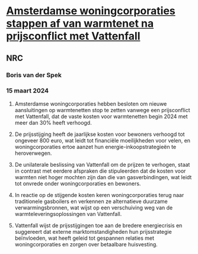 # [Amsterdamse woningcorporaties stappen af van warmtenet na prijsconflict met Vattenfall](https://advance.lexis.com/api/document?collection=news&id=urn:contentItem:6BJN-D781-JBNH-J44D-00000-00&context=1519360)
## NRC
### Boris van der Spek
### 15 maart 2024

1. Amsterdamse woningcorporaties hebben besloten om nieuwe aansluitingen op warmtenetten stop te zetten vanwege een prijsconflict met Vattenfall, dat de vaste kosten voor warmtenetten begin 2024 met meer dan 30% heeft verhoogd.

2. De prijsstijging heeft de jaarlijkse kosten voor bewoners verhoogd tot ongeveer 800 euro, wat leidt tot financiële moeilijkheden voor velen, en woningcorporaties ertoe aanzet hun energie-inkoopstrategieën te heroverwegen.

3. De unilaterale beslissing van Vattenfall om de prijzen te verhogen, staat in contrast met eerdere afspraken die stipuleerden dat de kosten voor warmten niet hoger mochten zijn dan die van gasverbindingen, wat leidt tot onvrede onder woningcorporaties en bewoners.

4. In reactie op de stijgende kosten keren woningcorporaties terug naar traditionele gasboilers en verkennen ze alternatieve duurzame verwarmingsbronnen, wat wijst op een verschuiving weg van de warmteleveringsoplossingen van Vattenfall.

5. Vattenfall wijst de prijsstijgingen toe aan de bredere energiecrisis en suggereert dat externe marktomstandigheden hun prijsstrategie beïnvloeden, wat heeft geleid tot gespannen relaties met woningcorporaties en zorgen over betaalbare huisvesting.